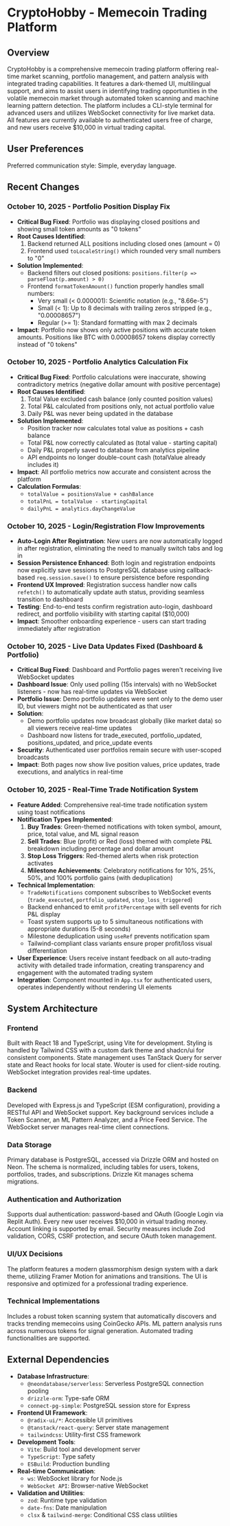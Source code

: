 # CryptoHobby - Memecoin Trading Platform

## Overview
CryptoHobby is a comprehensive memecoin trading platform offering real-time market scanning, portfolio management, and pattern analysis with integrated trading capabilities. It features a dark-themed UI, multilingual support, and aims to assist users in identifying trading opportunities in the volatile memecoin market through automated token scanning and machine learning pattern detection. The platform includes a CLI-style terminal for advanced users and utilizes WebSocket connectivity for live market data. All features are currently available to authenticated users free of charge, and new users receive $10,000 in virtual trading capital.

## User Preferences
Preferred communication style: Simple, everyday language.

## Recent Changes

### October 10, 2025 - Portfolio Position Display Fix
- **Critical Bug Fixed**: Portfolio was displaying closed positions and showing small token amounts as "0 tokens"
- **Root Causes Identified**:
  1. Backend returned ALL positions including closed ones (amount = 0)
  2. Frontend used `toLocaleString()` which rounded very small numbers to "0"
- **Solution Implemented**:
  - Backend filters out closed positions: `positions.filter(p => parseFloat(p.amount) > 0)`
  - Frontend `formatTokenAmount()` function properly handles small numbers:
    - Very small (< 0.000001): Scientific notation (e.g., "8.66e-5")
    - Small (< 1): Up to 8 decimals with trailing zeros stripped (e.g., "0.00008657")
    - Regular (>= 1): Standard formatting with max 2 decimals
- **Impact**: Portfolio now shows only active positions with accurate token amounts. Positions like BTC with 0.00008657 tokens display correctly instead of "0 tokens"

### October 10, 2025 - Portfolio Analytics Calculation Fix
- **Critical Bug Fixed**: Portfolio calculations were inaccurate, showing contradictory metrics (negative dollar amount with positive percentage)
- **Root Causes Identified**:
  1. Total Value excluded cash balance (only counted position values)
  2. Total P&L calculated from positions only, not actual portfolio value
  3. Daily P&L was never being updated in the database
- **Solution Implemented**:
  - Position tracker now calculates total value as positions + cash balance
  - Total P&L now correctly calculated as (total value - starting capital)
  - Daily P&L properly saved to database from analytics pipeline
  - API endpoints no longer double-count cash (totalValue already includes it)
- **Impact**: All portfolio metrics now accurate and consistent across the platform
- **Calculation Formulas**:
  - `totalValue = positionsValue + cashBalance`
  - `totalPnL = totalValue - startingCapital`
  - `dailyPnL = analytics.dayChangeValue`

### October 10, 2025 - Login/Registration Flow Improvements
- **Auto-Login After Registration**: New users are now automatically logged in after registration, eliminating the need to manually switch tabs and log in
- **Session Persistence Enhanced**: Both login and registration endpoints now explicitly save sessions to PostgreSQL database using callback-based `req.session.save()` to ensure persistence before responding
- **Frontend UX Improved**: Registration success handler now calls `refetch()` to automatically update auth status, providing seamless transition to dashboard
- **Testing**: End-to-end tests confirm registration auto-login, dashboard redirect, and portfolio visibility with starting capital ($10,000)
- **Impact**: Smoother onboarding experience - users can start trading immediately after registration

### October 10, 2025 - Live Data Updates Fixed (Dashboard & Portfolio)
- **Critical Bug Fixed**: Dashboard and Portfolio pages weren't receiving live WebSocket updates
- **Dashboard Issue**: Only used polling (15s intervals) with no WebSocket listeners - now has real-time updates via WebSocket
- **Portfolio Issue**: Demo portfolio updates were sent only to the demo user ID, but viewers might not be authenticated as that user
- **Solution**: 
  - Demo portfolio updates now broadcast globally (like market data) so all viewers receive real-time updates
  - Dashboard now listens for trade_executed, portfolio_updated, positions_updated, and price_update events
- **Security**: Authenticated user portfolios remain secure with user-scoped broadcasts
- **Impact**: Both pages now show live position values, price updates, trade executions, and analytics in real-time

### October 10, 2025 - Real-Time Trade Notification System
- **Feature Added**: Comprehensive real-time trade notification system using toast notifications
- **Notification Types Implemented**:
  1. **Buy Trades**: Green-themed notifications with token symbol, amount, price, total value, and ML signal reason
  2. **Sell Trades**: Blue (profit) or Red (loss) themed with complete P&L breakdown including percentage and dollar amount
  3. **Stop Loss Triggers**: Red-themed alerts when risk protection activates
  4. **Milestone Achievements**: Celebratory notifications for 10%, 25%, 50%, and 100% portfolio gains (with deduplication)
- **Technical Implementation**:
  - `TradeNotifications` component subscribes to WebSocket events (`trade_executed`, `portfolio_updated`, `stop_loss_triggered`)
  - Backend enhanced to emit `profitPercentage` with sell events for rich P&L display
  - Toast system supports up to 5 simultaneous notifications with appropriate durations (5-8 seconds)
  - Milestone deduplication using `useRef` prevents notification spam
  - Tailwind-compliant class variants ensure proper profit/loss visual differentiation
- **User Experience**: Users receive instant feedback on all auto-trading activity with detailed trade information, creating transparency and engagement with the automated trading system
- **Integration**: Component mounted in `App.tsx` for authenticated users, operates independently without rendering UI elements

## System Architecture

### Frontend
Built with React 18 and TypeScript, using Vite for development. Styling is handled by Tailwind CSS with a custom dark theme and shadcn/ui for consistent components. State management uses TanStack Query for server state and React hooks for local state. Wouter is used for client-side routing. WebSocket integration provides real-time updates.

### Backend
Developed with Express.js and TypeScript (ESM configuration), providing a RESTful API and WebSocket support. Key background services include a Token Scanner, an ML Pattern Analyzer, and a Price Feed Service. The WebSocket server manages real-time client connections.

### Data Storage
Primary database is PostgreSQL, accessed via Drizzle ORM and hosted on Neon. The schema is normalized, including tables for users, tokens, portfolios, trades, and subscriptions. Drizzle Kit manages schema migrations.

### Authentication and Authorization
Supports dual authentication: password-based and OAuth (Google Login via Replit Auth). Every new user receives $10,000 in virtual trading money. Account linking is supported by email. Security measures include Zod validation, CORS, CSRF protection, and secure OAuth token management.

### UI/UX Decisions
The platform features a modern glassmorphism design system with a dark theme, utilizing Framer Motion for animations and transitions. The UI is responsive and optimized for a professional trading experience.

### Technical Implementations
Includes a robust token scanning system that automatically discovers and tracks trending memecoins using CoinGecko APIs. ML pattern analysis runs across numerous tokens for signal generation. Automated trading functionalities are supported.

## External Dependencies

-   **Database Infrastructure**:
    -   `@neondatabase/serverless`: Serverless PostgreSQL connection pooling
    -   `drizzle-orm`: Type-safe ORM
    -   `connect-pg-simple`: PostgreSQL session store for Express
-   **Frontend UI Framework**:
    -   `@radix-ui/*`: Accessible UI primitives
    -   `@tanstack/react-query`: Server state management
    -   `tailwindcss`: Utility-first CSS framework
-   **Development Tools**:
    -   `Vite`: Build tool and development server
    -   `TypeScript`: Type safety
    -   `ESBuild`: Production bundling
-   **Real-time Communication**:
    -   `ws`: WebSocket library for Node.js
    -   `WebSocket API`: Browser-native WebSocket
-   **Validation and Utilities**:
    -   `zod`: Runtime type validation
    -   `date-fns`: Date manipulation
    -   `clsx` & `tailwind-merge`: Conditional CSS class utilities